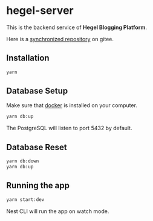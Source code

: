 # hegel-server

This is the backend service of **Hegel Blogging Platform**.

Here is a [synchronized repository](https://gitee.com/tth37/hegel-server-mirror) on gitee.

## Installation

```bash
yarn
```

## Database Setup

Make sure that [docker](https://www.docker.com/get-started) is installed on your computer.

```bash
yarn db:up
```

The PostgreSQL will listen to port 5432 by default.

## Database Reset

```bash
yarn db:down
yarn db:up
```

## Running the app

```bash
yarn start:dev
```

Nest CLI will run the app on watch mode.
